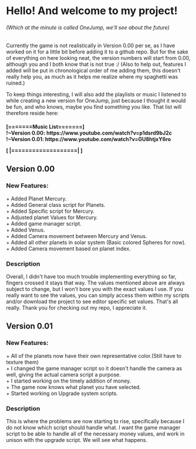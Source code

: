 #  Hello! And welcome to my project!  
<H6>(Which at the minute is called OneJump, we'll see about the future)</H6>


Currently the game is not realistically in Version 0.00 per se, as I have worked on it for a little bit before adding it to a github repo.
But for the sake of everything on here looking neat, the version numbers will start from 0.00, although you and I both know that is not true :/
(Also to help out, features I added will be put in chronological order of me adding them, this doesn't really help you, as much as it helps me realize where my spaghetti was ruined.)

To keep things interesting, I will also add the playlists or music I listened to while creating a new version for OneJump, just because I thought it would be fun, and who knows, maybe you find something you like.
That list will therefore reside here:

<H4>
[=======Music List=======]</br>
!~Version 0.00: https://www.youtube.com/watch?v=p1dsrd9bJ2c </br>
!~Version 0.01: https://www.youtube.com/watch?v=GU8htjxY6ro
  
[ |===================| ]
</H4>

<H2>Version 0.00</H2>
<H3>New Features: </H3>
+ Added Planet Mercury.</br>
+ Added General class script for Planets.</br>
+ Added Specific script for Mercury.</br>
+ Adjusted planet Values for Mercury.</br>
+ Added game manager script.</br>
+ Added Venus.</br>
+ Added Camera movement between Mercury and Venus.</br>
+ Added all other planets in solar system (Basic colored Spheres for now).</br>
+ Added Camera movement based on planet index.</br>

<H3>Description</H3>
Overall, I didn't have too much trouble implementing everything so far, fingers crossed it stays that way. The values mentioned above are always subject to change, but I won't bore you with the exact values I use.
If you really want to see the values, you can simply access them within my scripts and/or download the project to see editor specific set values.
That's all really. Thank you for checking out my repo, I appreciate it.

<H2>Version 0.01</H2>
<H3>New Features: </H3>
+ All of the planets now have their own representative color.(Still have to texture them)</br>
+ I changed the game manager script so it doesn't handle the camera as well, giving the actual camera script a purpose. </br>
+ I started working on the timely addition of money.</br>
+ The game now knows what planet you have selected.</br>
+ Started working on Upgrade system scripts.</br>

<H3>Description</H3>
This is where the problems are now starting to rise, specifically because I do not know which script should handle what.
I want the game manager script to be able to handle all of the necessary money values, and work in unison with the upgrade script.
We will see what happens.
